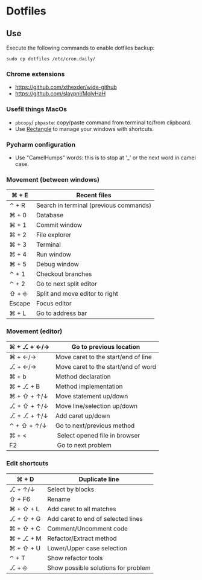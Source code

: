 # Dotfiles

## Use

Execute the following commands to enable dotfiles backup: 

~~~
sudo cp dotfiles /etc/cron.daily/
~~~

### Chrome extensions

- https://github.com/xthexder/wide-github
- https://github.com/slaypni/MolyHaH

### Usefil things MacOs

- `pbcopy`/ `pbpaste`: copy/paste command from terminal to/from clipboard.
- Use [Rectangle](https://github.com/rxhanson/Rectangle) to manage your windows with shortcuts.

### Pycharm configuration

- Use "CamelHumps" words: this is to stop at '_' or the next word in camel case.

### Movement (between windows)

|  ⌘ + E    | Recent files |
|---|---|
|  ⌃ + R    | Search in terminal (previous commands) |
|  ⌘ + 0    | Database |
|  ⌘ + 1    | Commit window |
|  ⌘ + 2    | File explorer |
|  ⌘ + 3    | Terminal |
|  ⌘ + 4    | Run window |
|  ⌘ + 5    | Debug window |
|  ⌃ + 1    | Checkout branches |
|  ⌃ + 2    | Go to next split editor |
|  ⇧ + ⎆    | Split and move editor to right |
|  Escape    | Focus editor |
|   ⌘ + L   | Go to address bar |


### Movement (editor)

|  ⌘ + ⎇ + ←/→  | Go to previous location |
|---|---|
|  ⌘ + ←/→  | Move caret to the start/end of line |
|  ⎇ + ←/→  | Move caret to the start/end of word |
|  ⌘ + b        | Method declaration |
|  ⌘ + ⎇ + B    | Method implementation |
|  ⌘ + ⇧ + ↑/↓  | Move statement up/down |
|  ⎇ + ⇧ + ↑/↓  | Move line/selection up/down |
|  ⎇ + ⎇ + ↑/↓ | Add caret up/down|
|  ⌃ + ⇧ + ↑/↓ | Go to next/previous method |
|  ⌘ + <       | Select opened file in browser |
|  F2       | Go to next problem |

### Edit shortcuts

|  ⌘ + D  | Duplicate line |
|---|---|
|  ⎇ + ↑/↓ | Select by blocks |
|  ⇧ + F6  | Rename |
|  ⌘ + ⇧ + L  | Add caret to all matches |
|  ⎇ + ⇧ + G  | Add caret to end of selected lines |
|  ⌘ + ⇧ + C  | Comment/Uncomment code |
|  ⌘ + ⎇ + M  | Refactor/Extract method |
|  ⌘ + ⇧ + U  | Lower/Upper case selection |
|  ⌃ + T    | Show refactor tools |
|  ⎇ + ⎆  | Show possible solutions for problem |
